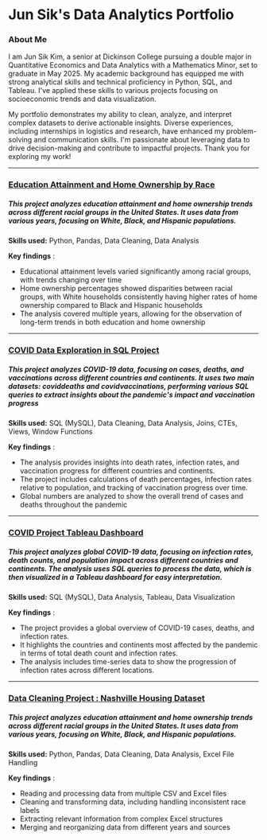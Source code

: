 # Jun Sik's Data Analytics Portfolio

### About Me

I am Jun Sik Kim, a senior at Dickinson College pursuing a double major in Quantitative Economics and Data Analytics with a Mathematics Minor, set to graduate in May 2025. My academic background has equipped me with strong analytical skills and technical proficiency in Python, SQL, and Tableau. I've applied these skills to various projects focusing on socioeconomic trends and data visualization.

My portfolio demonstrates my ability to clean, analyze, and interpret complex datasets to derive actionable insights. Diverse experiences, including internships in logistics and research, have enhanced my problem-solving and communication skills. I'm passionate about leveraging data to drive decision-making and contribute to impactful projects. Thank you for exploring my work! 

------------


### [Education Attainment and Home Ownership by Race](https://github.com/junsikkim614/Education-Attainment-and-Home-Ownership-by-Race "Education Attainment and Home Ownership by Race")
##### This project analyzes education attainment and home ownership trends across different racial groups in the United States. It uses data from various years, focusing on White, Black, and Hispanic populations. 
**Skills used:** Python, Pandas, Data Cleaning, Data Analysis

**Key findings** : 
- Educational attainment levels varied significantly among racial groups, with trends changing over time
- Home ownership percentages showed disparities between racial groups, with White households consistently having higher rates of home ownership compared to Black and Hispanic households
- The analysis covered multiple years, allowing for the observation of long-term trends in both education and home ownership

------------

### [COVID Data Exploration in SQL Project](https://github.com/junsikkim614/Covid-Project-Data-Exploration "COVID Data Exploration in SQL Project") 
##### This project analyzes COVID-19 data, focusing on cases, deaths, and vaccinations across different countries and continents. It uses two main datasets: coviddeaths and covidvaccinations, performing various SQL queries to extract insights about the pandemic's impact and vaccination progress 
**Skills used:** SQL (MySQL), Data Cleaning, Data Analysis, Joins, CTEs, Views, Window Functions 

**Key findings** : 
- The analysis provides insights into death rates, infection rates, and vaccination progress for different countries and continents.
- The project includes calculations of death percentages, infection rates relative to population, and tracking of vaccination progress over time.
- Global numbers are analyzed to show the overall trend of cases and deaths throughout the pandemic 

------------

### [COVID Project Tableau Dashboard](https://public.tableau.com/app/profile/jun.sik.kim/viz/CovidDashboard_17273094831420/Dashboard1 "COVID Project Tableau Dashboard")
##### This project analyzes global COVID-19 data, focusing on infection rates, death counts, and population impact across different countries and continents. The analysis uses SQL queries to process the data, which is then visualized in a Tableau dashboard for easy interpretation.
 
**Skills used:** SQL (MySQL), Data Analysis, Tableau, Data Visualization

**Key findings** : 
- The project provides a global overview of COVID-19 cases, deaths, and infection rates.
- It highlights the countries and continents most affected by the pandemic in terms of total death count and infection rates.
- The analysis includes time-series data to show the progression of infection rates across different locations.

------------

### [Data Cleaning Project : Nashville Housing Dataset](https://github.com/junsikkim614/Data-Cleaning-Project "Data Cleaning Project : Nashville Housing Dataset")
##### This project analyzes education attainment and home ownership trends across different racial groups in the United States. It uses data from various years, focusing on White, Black, and Hispanic populations.
 
**Skills used:** Python, Pandas, Data Cleaning, Data Analysis, Excel File Handling 

**Key findings** : 
- Reading and processing data from multiple CSV and Excel files
- Cleaning and transforming data, including handling inconsistent race labels
- Extracting relevant information from complex Excel structures
- Merging and reorganizing data from different years and sources
